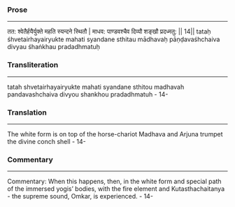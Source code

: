 ### Prose 
 --- 
तत: श्वेतैर्हयैर्युक्ते महति स्यन्दने स्थितौ |
माधव: पाण्डवश्चैव दिव्यौ शङ्खौ प्रदध्मतु: || 14||
tataḥ śhvetairhayairyukte mahati syandane sthitau
mādhavaḥ pāṇḍavaśhchaiva divyau śhaṅkhau pradadhmatuḥ

### Transliteration 
 --- 
tatah shvetairhayairyukte mahati syandane sthitou madhavah pandavashchaiva divyou shankhou pradadhmatuh - 14-

### Translation 
 --- 
The white form is on top of the horse-chariot Madhava and Arjuna trumpet the divine conch shell - 14-

### Commentary 
 --- 
Commentary: When this happens, then, in the white form and special path of the immersed yogis’ bodies, with the fire element and Kutasthachaitanya - the supreme sound, Omkar, is experienced. - 14-